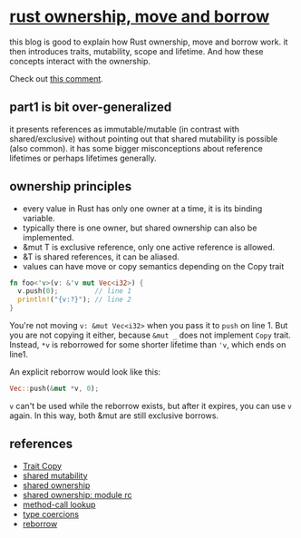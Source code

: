 # [rust ownership, move and borrow](https://www.openmymind.net/Rust-Ownership-Move-and-Borrow-part-2/)

this blog is good to explain how Rust ownership, move and borrow work. 
it then introduces traits, mutability, scope and lifetime. And how these concepts interact with the ownership.

Check out [this comment](https://users.rust-lang.org/t/for-beginners-an-interesting-article-about-ownership-and-borrowing/108718/2).

## part1 is bit over-generalized

it presents references as immutable/mutable (in contrast with shared/exclusive) without pointing out that shared mutability is possible (also common). it has some bigger misconceptions about reference lifetimes or perhaps lifetimes generally.

## ownership principles

* every value in Rust has only one owner at a time, it is its binding variable.
* typically there is one owner, but shared ownership can also be implemented.
* &mut T is exclusive reference, only one active reference is allowed.
* &T is shared references, it can be aliased.
* values can have move or copy semantics depending on the Copy trait

```rust
fn foo<'v>(v: &'v mut Vec<i32>) {
  v.push(0);         // line 1
  println!("{v:?}"); // line 2
}
```

You're not moving ```v: &mut Vec<i32>``` when you pass it to ```push``` on line 1. But you are not copying it either, because ```&mut _``` does not implement ```Copy``` trait. Instead, ```*v``` is reborrowed for some shorter lifetime than ```'v```, which ends on line1.

An explicit reborrow would look like this:

```rust
Vec::push(&mut *v, 0);
```

```v``` can't be used while the reborrow exists, but after it expires, you can use ```v``` again. In this way, both &mut are still exclusive borrows.

## references

* [Trait Copy](https://doc.rust-lang.org/std/marker/trait.Copy.html)
* [shared mutability](https://doc.rust-lang.org/core/cell/struct.UnsafeCell.html)
* [shared ownership](https://doc.rust-lang.org/std/sync/struct.Arc.html)
* [shared ownership: module rc](https://doc.rust-lang.org/std/rc/index.html)
* [method-call lookup](https://doc.rust-lang.org/stable/reference/expressions/method-call-expr.html)
* [type coercions](https://doc.rust-lang.org/stable/reference/type-coercions.html#coercion-types)
* [reborrow](https://quinedot.github.io/rust-learning/st-reborrow.html)

